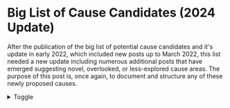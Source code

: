 # Big List of Cause Candidates (2024 Update)
After the publication of the big list of potential cause candidates and it's update in early 2022, which included new posts up to March 2022, this list needed a new update including numerous additional posts that have emerged suggesting novel, overlooked, or less-explored cause areas. The purpose of this post is, once again, to document and structure any of these newly proposed causes. 

<details>
<summary>Toggle</summary>

